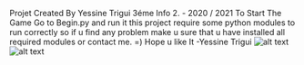 Projet Created By Yessine Trigui 3éme Info 2. - 2020 / 2021
To Start The Game Go to Begin.py and run it
this project require some python modules to run correctly
so if u find any problem make u sure that u have installed all required modules
or contact me.
=) 
Hope u like It
-Yessine Trigui 
![alt text](https://yessinetrigui.tn/src/prjs/DG1.jpg)
![alt text](https://yessinetrigui.tn/src/prjs/DG2.jpg)
